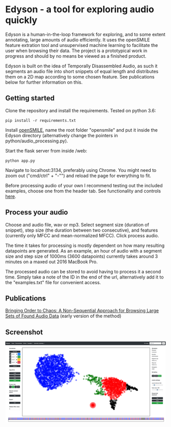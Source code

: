 # Edyson - a tool for exploring audio quickly

Edyson is a human-in-the-loop framework for exploring, and to some extent annotating, large amounts of audio efficiently. It uses the openSMILE feature extration tool and unsupervised machine learning to facilitate the user when browsing their data. The project is a prototypical work in progress and should by no means be viewed as a finished product.

Edyson is built on the idea of Temporally Disassembled Audio, as such it segments an audio file into short snippets of equal length and distributes them on a 2D map according to some chosen feature. See publications below for further information on this.

## Getting started
Clone the repository and install the requirements. Tested on python 3.6:

```
pip install -r requirements.txt
```

Install [openSMILE](https://www.audeering.com/opensmile/), name the root folder "opensmile" and put it inside the Edyson directory (alternatively change the pointers in python/audio_processing.py).

Start the flask server from inside /web:

```
python app.py
```

Navigate to localhost:3134, preferably using Chrome. You might need to zoom out ("cmd/ctrl" + "-"") and reload the page for everything to fit.

Before processing audio of your own I recommend testing out the included examples, choose one from the header tab. See functionality and controls [here](misc/cheatsheet.pdf).

## Process your audio
Choose and audio file, wav or mp3. Select segment size (duration of snippet), step size (the duration between two consecutive), and features (currently only MFCC and mean-normalized MFCC). Click process audio.

The time it takes for processing is mostly dependent on how many resulting datapoints are generated. As an example, an hour of audio with a segment size and step size of 1000ms (3600 datapoints) currently takes around 3 minutes on a maxed out 2016 MacBook Pro.

The processed audio can be stored to avoid having to process it a second time. Simply take a note of the ID in the end of the url, alternatively add it to the "examples.txt" file for convenient access.

## Publications
[Bringing Order to Chaos: A Non-Sequential Approach for Browsing Large Sets of Found Audio Data](https://www.aclweb.org/anthology/L18-1680) (early version of the method)

## Screenshot
![Screenshot](misc/screenshots/img1.png "Exploring a speech by Donald Trump")